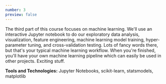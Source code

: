 ```yaml
---
number: 3
preview: false
---
```


The third part of this course focuses on machine learning. We'll use an interactive Jupyter notebook to do our exploratory data analysis, visualization, feature engineering, machine learning model training, hyper-parameter tuning, and cross-validation testing. Lots of fancy words there, but that's your typical machine learning workflow. When you're finished, you'll have your own machine learning pipeline which can easily be used in other projects. Exciting stuff.

**Tools and Technologies:** Jupyter Notebooks, scikit-learn, statsmodels, matplotlib
